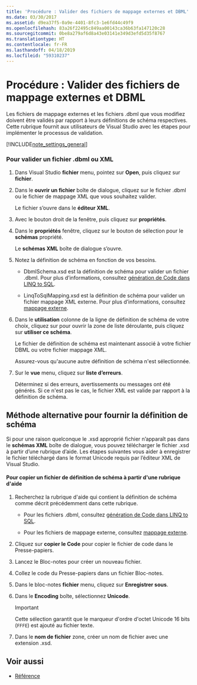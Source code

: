 ```yaml
---
title: 'Procédure : Valider des fichiers de mappage externes et DBML'
ms.date: 03/30/2017
ms.assetid: d9ea37f5-0a9e-4401-8fc3-1e6fd44c49f9
ms.openlocfilehash: 83a26f22495c849aa00143ca36b63fa147120c28
ms.sourcegitcommit: 0be8a279af6d8a43e03141e349d3efd5d35f8767
ms.translationtype: HT
ms.contentlocale: fr-FR
ms.lasthandoff: 04/18/2019
ms.locfileid: "59310237"
---
```

# <a name="how-to-validate-dbml-and-external-mapping-files"></a>Procédure : Valider des fichiers de mappage externes et DBML
Les fichiers de mappage externes et les fichiers .dbml que vous modifiez doivent être validés par rapport à leurs définitions de schéma respectives. Cette rubrique fournit aux utilisateurs de Visual Studio avec les étapes pour implémenter le processus de validation.  
  
 [!INCLUDE[note_settings_general](../../../../../../includes/note-settings-general-md.md)]  
  
### <a name="to-validate-a-dbml-or-xml-file"></a>Pour valider un fichier .dbml ou XML  
  
1. Dans Visual Studio **fichier** menu, pointez sur **Open**, puis cliquez sur **fichier**.  
  
2. Dans le **ouvrir un fichier** boîte de dialogue, cliquez sur le fichier .dbml ou le fichier de mappage XML que vous souhaitez valider.  
  
     Le fichier s’ouvre dans le **éditeur XML**.  
  
3. Avec le bouton droit de la fenêtre, puis cliquez sur **propriétés**.  
  
4. Dans le **propriétés** fenêtre, cliquez sur le bouton de sélection pour le **schémas** propriété.  
  
     Le **schémas XML** boîte de dialogue s’ouvre.  
  
5. Notez la définition de schéma en fonction de vos besoins.  
  
    -   DbmlSchema.xsd est la définition de schéma pour valider un fichier .dbml. Pour plus d’informations, consultez [génération de Code dans LINQ to SQL](../../../../../../docs/framework/data/adonet/sql/linq/code-generation-in-linq-to-sql.md).  
  
    -   LinqToSqlMapping.xsd est la définition de schéma pour valider un fichier mappage XML externe. Pour plus d’informations, consultez [mappage externe](../../../../../../docs/framework/data/adonet/sql/linq/external-mapping.md).  
  
6. Dans le **utilisation** colonne de la ligne de définition de schéma de votre choix, cliquez sur pour ouvrir la zone de liste déroulante, puis cliquez sur **utiliser ce schéma**.  
  
     Le fichier de définition de schéma est maintenant associé à votre fichier DBML ou votre fichier mappage XML.  
  
     Assurez-vous qu'aucune autre définition de schéma n'est sélectionnée.  
  
7. Sur le **vue** menu, cliquez sur **liste d’erreurs**.  
  
     Déterminez si des erreurs, avertissements ou messages ont été générés. Si ce n'est pas le cas, le fichier XML est valide par rapport à la définition de schéma.  
  
## <a name="alternate-method-for-supplying-schema-definition"></a>Méthode alternative pour fournir la définition de schéma  
 Si pour une raison quelconque le .xsd approprié fichier n’apparaît pas dans le **schémas XML** boîte de dialogue, vous pouvez télécharger le fichier .xsd à partir d’une rubrique d’aide. Les étapes suivantes vous aider à enregistrer le fichier téléchargé dans le format Unicode requis par l’éditeur XML de Visual Studio.  
  
#### <a name="to-copy-a-schema-definition-file-from-a-help-topic"></a>Pour copier un fichier de définition de schéma à partir d'une rubrique d'aide  
  
1. Recherchez la rubrique d'aide qui contient la définition de schéma comme décrit précédemment dans cette rubrique.  
  
    -   Pour les fichiers .dbml, consultez [génération de Code dans LINQ to SQL](../../../../../../docs/framework/data/adonet/sql/linq/code-generation-in-linq-to-sql.md).  
  
    -   Pour les fichiers de mappage externe, consultez [mappage externe](../../../../../../docs/framework/data/adonet/sql/linq/external-mapping.md).  
  
2. Cliquez sur **copier le Code** pour copier le fichier de code dans le Presse-papiers.  
  
3. Lancez le Bloc-notes pour créer un nouveau fichier.  
  
4. Collez le code du Presse-papiers dans un fichier Bloc-notes.  
  
5. Dans le bloc-notes **fichier** menu, cliquez sur **Enregistrer sous**.  
  
6. Dans le **Encoding** boîte, sélectionnez **Unicode**.  
  
    > [!IMPORTANT]
    >  Cette sélection garantit que le marqueur d'ordre d'octet Unicode 16 bits (`FFFE`) est ajouté au fichier texte.  
  
7. Dans le **nom de fichier** zone, créer un nom de fichier avec une extension .xsd.  
  
## <a name="see-also"></a>Voir aussi

- [Référence](../../../../../../docs/framework/data/adonet/sql/linq/reference.md)
